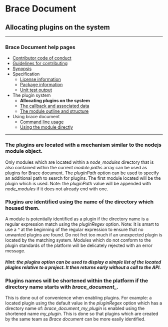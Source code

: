 # Brace Document
## Allocating plugins on the system

---
### Brace Document help pages
* [Contributor code of conduct](https://github.com/restarian/brace_document/blob/master/docs/contributor_code_of_conduct.md)
* [Guidelines for contributing](https://github.com/restarian/brace_document/blob/master/docs/guidelines_for_contributing.md)
* [Synopsis](https://github.com/restarian/brace_document/blob/master/docs/synopsis.md)
* Specification
  * [License information](https://github.com/restarian/brace_document/blob/master/docs/specification/license_information.md)
  * [Package information](https://github.com/restarian/brace_document/blob/master/docs/specification/package_information.md)
  * [Unit test output](https://github.com/restarian/brace_document/blob/master/docs/specification/unit_test_output.md)
* The plugin system
  * **Allocating plugins on the system**
  * [The callback and associated data](https://github.com/restarian/brace_document/blob/master/docs/the_plugin_system/the_callback_and_associated_data.md)
  * [The module outline and structure](https://github.com/restarian/brace_document/blob/master/docs/the_plugin_system/the_module_outline_and_structure.md)
* Using brace document
  * [Command line usage](https://github.com/restarian/brace_document/blob/master/docs/using_brace_document/command_line_usage.md)
  * [Using the module directly](https://github.com/restarian/brace_document/blob/master/docs/using_brace_document/using_the_module_directly.md)

---

### The plugins are located with a mechanism similar to the nodejs module object.
Only modules which are located within a *node_modules* directory that is also contained within the current *module.paths* array can be used as plugins for Brace document. The *pluginPath* option can be used to specify an additional path to search for plugins. The first module located will be the plugin which is used.
Note: the *pluginPath* value will be appended with *node_modules* if it does not already end with one.

### Plugins are identified using the name of the directory which housed them.
A module is potentially identified as a plugin if the directory name is a regular expression match using the *pluginRegex* option.
Note: It is smart to use a *^* at the beginning of the regular expression to ensure that no unwanted plugins are found.
Do not fret too much if an unexpected plugin is located by the matching system. Modules which do not conform to the plugin standards of the platform will be delicately rejected with an error message.

##### Hint: the *plugins* option can be used to display a simple list of the located plugins relative to a project. It then returns early without a call to the API.

### Plugins names will be shortened within the platform if the directory name starts with *brace_document_*.
This is done out of convenience when enabling plugins. For example: a located plugin using the default value in the *pluginRegex* option which has a directory name of: *brace_document_my_plugin* is enabled using the shortened name *my_plugin*. This is done so that plugins which are created by the same team as *Brace document* can be more easily identified.
